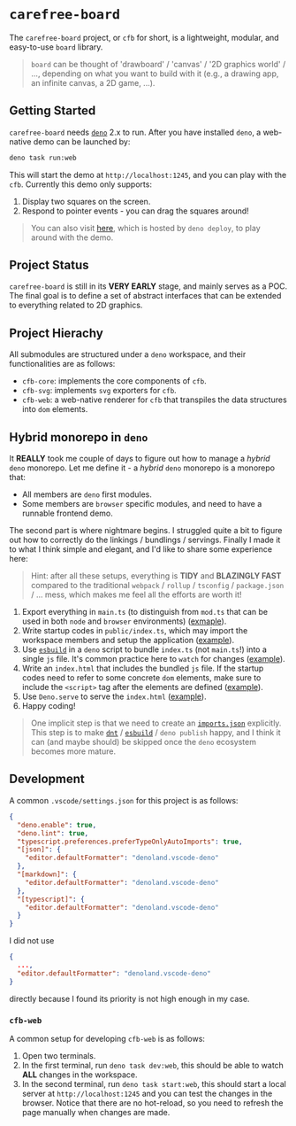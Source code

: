 # `carefree-board`

The `carefree-board` project, or `cfb` for short, is a lightweight, modular, and
easy-to-use `board` library.

> `board` can be thought of 'drawboard' / 'canvas' / '2D graphics world' / ..., depending
> on what you want to build with it (e.g., a drawing app, an infinite canvas, a 2D game,
> ...).

## Getting Started

`carefree-board` needs [`deno`](https://deno.com/) 2.x to run. After you have installed
`deno`, a web-native demo can be launched by:

```bash
deno task run:web
```

This will start the demo at `http://localhost:1245`, and you can play with the `cfb`.
Currently this demo only supports:

1. Display two squares on the screen.
2. Respond to pointer events - you can drag the squares around!

> You can also visit [here](https://cfb-web.deno.dev/), which is hosted by `deno deploy`,
> to play around with the demo.

## Project Status

`carefree-board` is still in its **VERY EARLY** stage, and mainly serves as a POC. The
final goal is to define a set of abstract interfaces that can be extended to everything
related to 2D graphics.

## Project Hierachy

All submodules are structured under a `deno` workspace, and their functionalities are as
follows:

- `cfb-core`: implements the core components of `cfb`.
- `cfb-svg`: implements `svg` exporters for `cfb`.
- `cfb-web`: a web-native renderer for `cfb` that transpiles the data structures into
  `dom` elements.

## Hybrid monorepo in `deno`

It **REALLY** took me couple of days to figure out how to manage a _hybrid_ `deno`
monorepo. Let me define it - a _hybrid_ `deno` monorepo is a monorepo that:

- All members are `deno` first modules.
- Some members are `browser` specific modules, and need to have a runnable frontend demo.

The second part is where nightmare begins. I struggled quite a bit to figure out how to
correctly do the linkings / bundlings / servings. Finally I made it to what I think
simple and elegant, and I'd like to share some experience here:

> Hint: after all these setups, everything is **TIDY** and **BLAZINGLY FAST** compared to
> the traditional `webpack` / `rollup` / `tsconfig` / `package.json` / ... mess, which
> makes me feel all the efforts are worth it!

1. Export everything in `main.ts` (to distinguish from `mod.ts` that can be used in both
   `node` and `browser` environments) ([exmaple](./cfb-web/main.ts)).
2. Write startup codes in `public/index.ts`, which may import the workspace members and
   setup the application ([example](./cfb-web/public/index.ts)).
3. Use [`esbuild`](https://github.com/evanw/esbuild) in a `deno` script to bundle
   `index.ts` (not `main.ts`!) into a single `js` file. It's common practice here to
   `watch` for changes ([example](./scripts/web/dev_web.ts)).
4. Write an `index.html` that includes the bundled `js` file. If the startup codes need
   to refer to some concrete `dom` elements, make sure to include the `<script>` tag
   after the elements are defined ([example](./cfb-web/public/index.html)).
5. Use `Deno.serve` to serve the `index.html` ([example](./scripts/web/serve_web.ts)).
6. Happy coding!

> One implicit step is that we need to create an [`imports.json`](./imports.json)
> explicitly. This step is to make [`dnt`](https://github.com/denoland/dnt) /
> [`esbuild`](https://github.com/evanw/esbuild) / `deno publish` happy, and I think it
> can (and maybe should) be skipped once the `deno` ecosystem becomes more mature.

## Development

A common `.vscode/settings.json` for this project is as follows:

```json
{
  "deno.enable": true,
  "deno.lint": true,
  "typescript.preferences.preferTypeOnlyAutoImports": true,
  "[json]": {
    "editor.defaultFormatter": "denoland.vscode-deno"
  },
  "[markdown]": {
    "editor.defaultFormatter": "denoland.vscode-deno"
  },
  "[typescript]": {
    "editor.defaultFormatter": "denoland.vscode-deno"
  }
}
```

I did not use

```json
{
  ...,
  "editor.defaultFormatter": "denoland.vscode-deno"
}
```

directly because I found its priority is not high enough in my case.

### `cfb-web`

A common setup for developing `cfb-web` is as follows:

1. Open two terminals.
2. In the first terminal, run `deno task dev:web`, this should be able to watch **ALL**
   changes in the workspace.
3. In the second terminal, run `deno task start:web`, this should start a local server at
   `http://localhost:1245` and you can test the changes in the browser. Notice that there
   are no hot-reload, so you need to refresh the page manually when changes are made.
